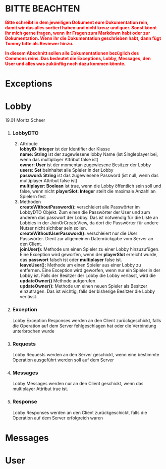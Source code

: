 # BITTE BEACHTEN
**<span style="color:red">
Bitte schreibt in dem jeweiligen Dokument eure Dokumentation rein, damit wir das alles sortiert haben und nicht kreuz und quer.
Sonst könnt ihr mich gerne fragen, wenn ihr Fragen zum Markdown habt oder zur Dokumentation.
Wenn ihr die Dokumentation geschrieben habt, dann fügt Tommy bitte als Reviewer hinzu.
</span>**

**<span style="color:red">
In diesem Abschnitt sollen alle Dokumentationen bezüglich des Commons reins.
Das bedeutet die Exceptions, Lobby, Messages, den User und alles was zukünftig noch dazu kommen könnte.
</span>**

# Exceptions


# Lobby
19.01 Moritz Scheer

1. ### LobbyDTO
   2. Attribute  
   **lobbyID: Integer** ist der Identifier der Klasse  
   **name: String** ist der zugewiesene lobby Name (ist Singleplayer bei, wenn das multiplayer Attribut false ist)  
   **owner: User** ist der momentan zugewiesene Besitzer der Lobby  
   **users: Set<User>** beinhaltet alle Spieler in der Lobby  
   **password: String** ist das zugewiesene Password (ist null, wenn das multiplayer Attribut false ist)  
   **multiplayer: Boolean** ist true, wenn die Lobby öffentlich sein soll und false, wenn nicht
   **playerSlot: Integer** stellt die maximale Anzahl an Spielern fest
   3. Methoden  
   **createWithoutPassword():** verschleiert alle Passwörter im LobbyDTO Objekt. Zum einen die Passwörter der User und zum anderen das passwort der Lobby. Das ist notwendig für die Liste an Lobbies in der JoinOrCreateView, da dort die Passwörter für andere Nutzer nicht sichtbar sein sollen.  
   **createWithoutUserPassword():** verschleiert nur die User Passwörter. Dient zur allgemeinen Datenrückgabe vom Server an den Client.  
   **joinUser():** Methode um einen Spieler zu einer Lobby hinzuzufügen. Eine Exception wird geworfen, wenn der **playerSlot** erreicht wurde, das **passwort** falsch ist oder **multiplayer** false ist.  
   **leaveUser():** Methode um einen Spieler aus einer Lobby zu entfernen. Eine Exception wird geworfen, wenn nur ein Spieler in der Lobby ist. Falls der Besitzer der Lobby die Lobby verlässt, wird die **updateOwner()** Methode aufgerufen.  
   **updateOwner():** Methode um einen neuen Spieler als Besitzer einzutragen. Das ist wichtig, falls der bisherige Besitzer die Lobby verlässt.  

2. ### Exception  
    Lobby Exception Responses werden an den Client zurückgeschickt, falls die Operation auf dem Server fehlgeschlagen hat oder die Verbindung unterbrochen wurde
3. ### Requests  
    Lobby Requests werden an den Server geschickt, wenn eine bestimmte Operation ausgeführt werden soll auf dem Server
4. ### Messages  
    Lobby Messages werden nur an den Client geschickt, wenn das multiplayer Attribut true ist.
5. ### Response  
    Lobby Responses werden an den Client zurückgeschickt, falls die Operation auf dem Server erfolgreich waren
# Messages


# User
